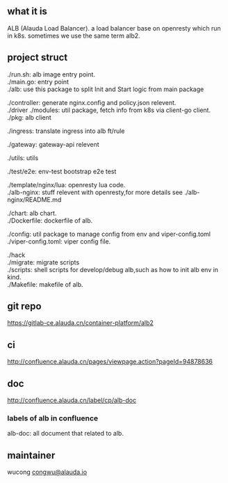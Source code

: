 ## what it is
ALB (Alauda Load Balancer). a load balancer base on openresty which run in k8s. sometimes we use the same term alb2.
## project struct
./run.sh:   alb image entry point.  
./main.go: entry point  
./alb: use this package to split Init and Start logic from main package  

./controller: generate nginx.config and policy.json relevent.  
./driver ./modules: util package, fetch info from k8s via client-go client.  
./pkg: alb client  

./ingress: translate ingress into alb ft/rule  

./gateway: gateway-api  relevent

./utils:  utils  

./test/e2e: env-test bootstrap e2e test    

./template/nginx/lua: openresty lua code.  
./alb-nginx: stuff relevent with openresty,for more details see ./alb-nginx/README.md   

./chart: alb chart.  
./Dockerfile: dockerfile of alb.  

./config: util package to manage config from env and viper-config.toml
./viper-config.toml: viper config file.  

./hack  
./migrate: migrate scripts  
./scripts: shell scripts for develop/debug alb,such as how to init alb env in kind.  
./Makefile: makefile of alb.


## git repo 
https://gitlab-ce.alauda.cn/container-platform/alb2
## ci
http://confluence.alauda.cn/pages/viewpage.action?pageId=94878636
## doc
http://confluence.alauda.cn/label/cp/alb-doc
### labels of alb in confluence
alb-doc: all document that related to alb.
## maintainer
wucong congwu@alauda.io
